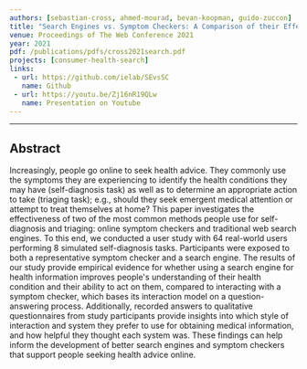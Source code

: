 ```yaml
---
authors: [sebastian-cross, ahmed-mourad, bevan-koopman, guido-zuccon]
title: "Search Engines vs. Symptom Checkers: A Comparison of their Effectiveness for Online Health Advice"
venue: Proceedings of The Web Conference 2021
year: 2021
pdf: /publications/pdfs/cross2021search.pdf
projects: [consumer-health-search]
links:
 - url: https://github.com/ielab/SEvsSC
   name: Github
 - url: https://youtu.be/Zj16nR19QLw
   name: Presentation on Youtube 
---
```

---

## Abstract

Increasingly, people go online to seek health advice. They commonly use the symptoms they are experiencing to identify the health conditions they may have (self-diagnosis task) as well as to determine an appropriate action to take (triaging task); e.g., should they seek emergent medical attention or attempt to treat themselves at home? This paper investigates the effectiveness of two of the most common methods people use for self-diagnosis and triaging: online symptom checkers and traditional web search engines. To this end, we conducted a user study with 64 real-world users performing 8 simulated self-diagnosis tasks. Participants were exposed to both a representative symptom checker and a search engine. The results of our study provide empirical evidence for whether using a search engine for health information improves people's understanding of their health condition and their ability to act on them, compared to interacting with a symptom checker, which bases its interaction model on  a question-answering process. Additionally, recorded answers to qualitative questionnaires from study participants provide insights into which style of interaction and system they prefer to use for obtaining medical information, and how helpful they thought each system was. These findings can help inform the development of better search engines and symptom checkers that support people seeking health advice online.